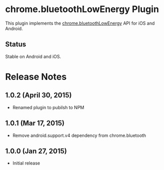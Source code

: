 # chrome.bluetoothLowEnergy Plugin

This plugin implements the [chrome.bluetoothLowEnergy](https://developer.chrome.com/apps/bluetoothLowEnergy) API for iOS and Android.

## Status

Stable on Android and iOS.

# Release Notes

## 1.0.2 (April 30, 2015)
- Renamed plugin to pubilsh to NPM

## 1.0.1 (Mar 17, 2015)
* Remove android.support.v4 dependency from chrome.bluetooth

## 1.0.0 (Jan 27, 2015)
* Initial release
